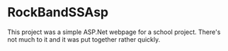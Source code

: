# RockBandSSAsp
This project was a simple ASP.Net webpage for a school project. There's not much to it and it was put together rather quickly.

